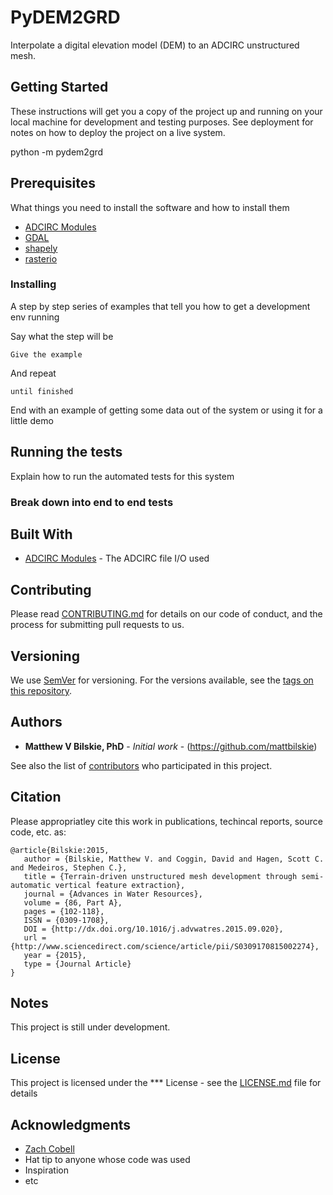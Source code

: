# PyDEM2GRD
Interpolate a digital elevation model (DEM) to an ADCIRC unstructured mesh.

## Getting Started

These instructions will get you a copy of the project up and running on your local machine for development and testing purposes. See deployment for notes on how to deploy the project on a live system.

python -m pydem2grd

## Prerequisites

What things you need to install the software and how to install them

* [ADCIRC Modules](https://github.com/zcobell/ADCIRCModules)
* [GDAL](https://pypi.org/project/GDAL/)
* [shapely](https://shapely.readthedocs.io/en/stable/)
* [rasterio](https://rasterio.readthedocs.io/en/stable/#)

### Installing

A step by step series of examples that tell you how to get a development env running

Say what the step will be

```
Give the example
```

And repeat

```
until finished
```

End with an example of getting some data out of the system or using it for a little demo

## Running the tests

Explain how to run the automated tests for this system

### Break down into end to end tests

## Built With

* [ADCIRC Modules](https://github.com/zcobell/ADCIRCModules) - The ADCIRC file I/O used

## Contributing

Please read [CONTRIBUTING.md](https://gist.github.com/PurpleBooth/b24679402957c63ec426) for details on our code of conduct, and the process for submitting pull requests to us.

## Versioning

We use [SemVer](http://semver.org/) for versioning. For the versions available, see the [tags on this repository](https://github.com/your/project/tags). 

## Authors

* **Matthew V Bilskie, PhD** - *Initial work* - (https://github.com/mattbilskie)

See also the list of [contributors](https://github.com/mattbilskie/PyDEM2GRD/contributors) who participated in this project.

## Citation

Please appropriatley cite this work in publications, techincal reports, source code, etc. as:

```
@article{Bilskie:2015,
   author = {Bilskie, Matthew V. and Coggin, David and Hagen, Scott C. and Medeiros, Stephen C.},
   title = {Terrain-driven unstructured mesh development through semi-automatic vertical feature extraction},
   journal = {Advances in Water Resources},
   volume = {86, Part A},
   pages = {102-118},
   ISSN = {0309-1708},
   DOI = {http://dx.doi.org/10.1016/j.advwatres.2015.09.020},
   url = {http://www.sciencedirect.com/science/article/pii/S0309170815002274},
   year = {2015},
   type = {Journal Article}
}
```

## Notes

This project is still under development.

## License

This project is licensed under the *** License - see the [LICENSE.md](LICENSE.md) file for details

## Acknowledgments

* [Zach Cobell](https://github.com/zcobell)
* Hat tip to anyone whose code was used
* Inspiration
* etc
